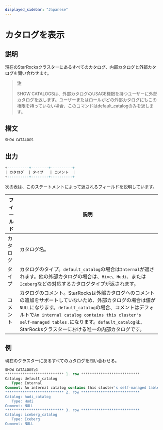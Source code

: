 ```yaml
---
displayed_sidebar: "Japanese"
---
```


# カタログを表示

## 説明

現在のStarRocksクラスターにあるすべてのカタログ、内部カタログと外部カタログを問い合わせます。

> **注**
>
> SHOW CATALOGSは、外部カタログのUSAGE権限を持つユーザーに外部カタログを返します。ユーザーまたはロールがどの外部カタログにもこの権限を持っていない場合、このコマンドはdefault_catalogのみを返します。

## 構文

```SQL
SHOW CATALOGS
```

## 出力

```SQL
+----------+--------+----------+
| カタログ  | タイプ   | コメント  |
+----------+--------+----------+
```

次の表は、このステートメントによって返されるフィールドを説明しています。

| **フィールド** | **説明**                                              |
| ------------- | ------------------------------------------------------------ |
| カタログ       | カタログ名。                                            |
| タイプ          | カタログのタイプ。`default_catalog`の場合は`Internal`が返されます。他の外部カタログの場合は、`Hive`、`Hudi`、または`Iceberg`などの対応するカタログタイプが返されます。 |
| コメント       | カタログのコメント。StarRocksは外部カタログへのコメントの追加をサポートしていないため、外部カタログの場合は値が`NULL`になります。`default_catalog`の場合、コメントはデフォルトで`An internal catalog contains this cluster's self-managed tables.`になります。`default_catalog`は、StarRocksクラスターにおける唯一の内部カタログです。 |

## 例

現在のクラスターにあるすべてのカタログを問い合わせる。

```SQL
SHOW CATALOGS\G
*************************** 1. row ***************************
Catalog: default_catalog
   Type: Internal
Comment: An internal catalog contains this cluster's self-managed tables.
*************************** 2. row ***************************
Catalog: hudi_catalog
   Type: Hudi
Comment: NULL
*************************** 3. row ***************************
Catalog: iceberg_catalog
   Type: Iceberg
Comment: NULL
```